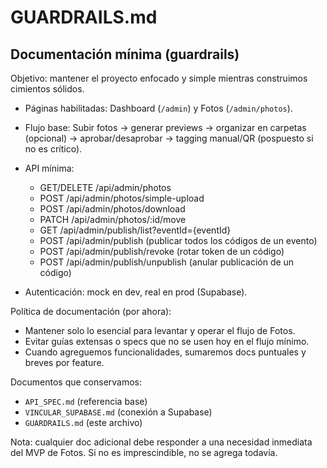 # GUARDRAILS.md

## Documentación mínima (guardrails)

Objetivo: mantener el proyecto enfocado y simple mientras construimos cimientos sólidos.

- Páginas habilitadas: Dashboard (`/admin`) y Fotos (`/admin/photos`).
- Flujo base: Subir fotos → generar previews → organizar en carpetas (opcional) → aprobar/desaprobar → tagging manual/QR (pospuesto si no es crítico).
- API mínima:
  - GET/DELETE    /api/admin/photos
  - POST          /api/admin/photos/simple-upload
  - POST          /api/admin/photos/download
  - PATCH         /api/admin/photos/:id/move
  - GET           /api/admin/publish/list?eventId={eventId}
  - POST          /api/admin/publish         (publicar todos los códigos de un evento)
  - POST          /api/admin/publish/revoke  (rotar token de un código)
  - POST          /api/admin/publish/unpublish (anular publicación de un código)

- Autenticación: mock en dev, real en prod (Supabase).

Política de documentación (por ahora):

- Mantener solo lo esencial para levantar y operar el flujo de Fotos.
- Evitar guías extensas o specs que no se usen hoy en el flujo mínimo.
- Cuando agreguemos funcionalidades, sumaremos docs puntuales y breves por feature.

Documentos que conservamos:

- `API_SPEC.md` (referencia base)
- `VINCULAR_SUPABASE.md` (conexión a Supabase)
- `GUARDRAILS.md` (este archivo)

Nota: cualquier doc adicional debe responder a una necesidad inmediata del MVP de Fotos. Si no es imprescindible, no se agrega todavía.